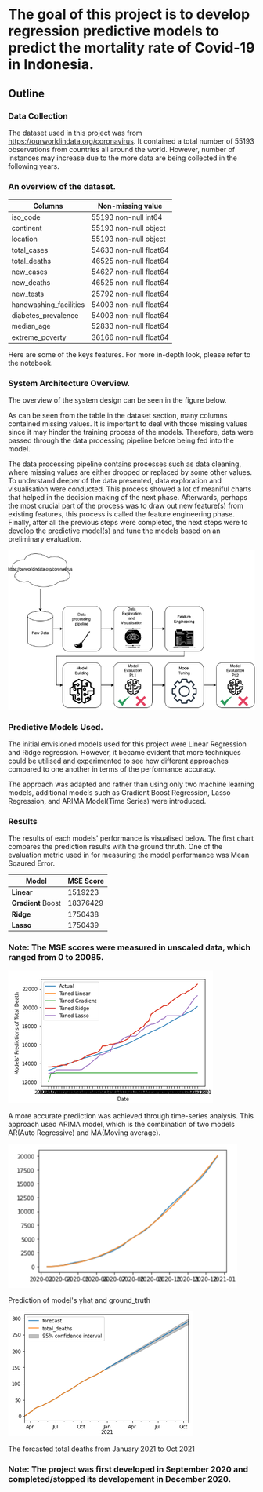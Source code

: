 # The goal of this project is to develop regression predictive models to predict the mortality rate of Covid-19 in Indonesia.


## Outline
### Data Collection
The dataset used in this project was from https://ourworldindata.org/coronavirus. It contained a total number of 55193 observations from countries all around the world. However, number of instances may increase due to the more data are being collected in the following years.

### An overview of the dataset.
Columns | Non-missing value
--- | ---
iso_code | 55193 non-null  int64
continent | 55193 non-null  object
location | 55193 non-null  object
total_cases | 54633 non-null  float64
total_deaths | 46525 non-null  float64
new_cases | 54627 non-null  float64
new_deaths | 46525 non-null  float64
new_tests | 25792 non-null  float64
handwashing_facilities | 54003 non-null  float64
diabetes_prevalence | 54003 non-null  float64
median_age | 52833 non-null  float64
extreme_poverty | 36166 non-null float64

Here are some of the keys features. For more in-depth look, please refer to the notebook.

### System Architecture Overview.

The overview of the system design can be seen in the figure below.

As can be seen from the table in the dataset section, many columns contained missing values. It is important to deal with those missing values since it may hinder the training process of the models. Therefore, data were passed through the data processing pipeline before being fed into the model.

The data processing pipeline contains processes such as data cleaning, where missing values are either dropped or replaced by some other values. To understand deeper of the data presented, data exploration and visualisation were conducted. This process showed a lot of meaniful charts that helped in the decision making of the next phase. Afterwards, perhaps the most crucial part of the process was to draw out new feature(s) from existing features, this process is called the feature engineering phase. Finally, after all the previous steps were completed, the next steps were to develop the predictive model(s) and tune the models based on an preliminary evaluation. 

<img src="images/systemdesignoverview.png">

### Predictive Models Used.

The initial envisioned models used for this project were Linear Regression and Ridge regression. However, it became evident that more techniques could be utilised and experimented to see how different approaches compared to one another in terms of the performance accuracy.

The approach was adapted and rather than using only two machine learning models, additional models such as Gradient Boost Regression, Lasso Regression, and ARIMA Model(Time Series) were introduced. 

### Results

The results of each models' performance is visualised below. The first chart compares the prediction results with the ground thruth. One of the evaluation metric used in for measuring the model performance was Mean Sqaured Error. 

Model | MSE Score
--- | ---
**Linear** | 1519223
**Gradient** Boost | 18376429
**Ridge** | 1750438
**Lasso** | 1750439

### Note: The MSE scores were measured in unscaled data, which ranged from 0 to 20085.

<img src="images/tuned.png">

A more accurate prediction was achieved through time-series analysis. This approach used ARIMA model, which is the combination of two models AR(Auto Regressive) and MA(Moving average).

<img src="images/arima.png">

Prediction of model's yhat and ground_truth

<img src="images/forecast.png">

The forcasted total deaths from January 2021 to Oct 2021
### Note: The project was first developed in September 2020 and completed/stopped its developement in December 2020.



